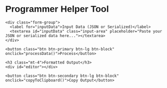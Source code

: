 <html lang="en">

<head>
  <meta charset="UTF-8">
  <meta name="viewport" content="width=device-width, initial-scale=1.0">
  <title>Programmer Helper Tool</title>
  <link href="https://stackpath.bootstrapcdn.com/bootstrap/4.5.2/css/bootstrap.min.css" rel="stylesheet">
  <link
    href="https://fonts.googleapis.com/css2?family=Prompt:ital,wght@0,100;0,200;0,300;0,400;0,500;0,600;0,700;0,800;0,900&display=swap"
    rel="stylesheet">
  <style>
    body {
      margin-top: 50px;
      background-image: url('https://wallpaperaccess.com/full/187161.jpg');
      background-size: cover;
      background-position: center;
      background-repeat: no-repeat;
      background-attachment: fixed;
      font-family: "Prompt", sans-serif;
      font-weight: 400;
      font-style: normal;
    }

    h1,
    h2,
    h3,
    h4,
    h5 {
      color: #fff;
      font-family: "Prompt", sans-serif;
      font-weight: 900;
      font-style: normal;
    }

    .input-area {
      width: 100%;
      height: 250px;
      font-size: 18px;
      padding: 10px;
      border: 2px solid #ced4da;
      border-radius: 4px;
      margin-bottom: 20px;
    }

    label {
      color: #fff;
      font-size: 23px;
    }

    header {
      display: none !important;
    }

    #editor {
      width: 100%;
      height: 300px;
      border: 1px solid #ced4da;
      border-radius: 4px;
      padding-top: 20px;
      padding-bottom: 20px;
      background-color: #1e1e1e;
      /* เพิ่มระยะห่างที่ด้านบน */
    }
  </style>
</head>

<body>
  <div class="container">
    <h1 class="text-center mb-4">Programmer Helper Tool</h1>

    <div class="form-group">
      <label for="inputData">Input Data (JSON or Serialized)</label>
      <textarea id="inputData" class="input-area" placeholder="Paste your JSON or serialized data here..."></textarea>
    </div>

    <button class="btn btn-primary btn-lg btn-block" onclick="processData()">Process</button>

    <h3 class="mt-4">Formatted Output</h3>
    <div id="editor"></div>

    <button class="btn btn-secondary btn-lg btn-block" onclick="copyToClipboard()">Copy Output</button>
  </div>

  <!-- เพิ่มไลบรารี php-unserialize -->
  <script src="https://cdn.jsdelivr.net/npm/php-unserialize@0.0.1/php-unserialize.js"></script>
  <script src="https://cdnjs.cloudflare.com/ajax/libs/require.js/2.3.6/require.min.js"></script>

  <script>
    // Load Monaco Editor
    require.config({
      paths: {
        'vs': 'https://cdn.jsdelivr.net/npm/monaco-editor@0.21.2/min/vs'
      }
    });
    require(['vs/editor/editor.main'], function () {
      window.editor = monaco.editor.create(document.getElementById('editor'), {
        value: '',
        language: 'json',
        theme: 'vs-dark',
        automaticLayout: true
      });
    });

    document.getElementById('inputData').addEventListener('input', processData); // Auto process on input

    function processData() {
      const inputData = document.getElementById('inputData').value;
      let result = '';

      // Function to check if input is valid JSON
      function isJSON(data) {
        try {
          JSON.parse(data);
          return true;
        } catch (e) {
          return false;
        }
      }

      try {
        if (isJSON(inputData)) {
          // Handle JSON data
          const jsonData = JSON.parse(inputData);
          result = JSON.stringify(jsonData, null, 4); // Pretty format with 4 spaces
          window.editor.setValue(result); // Set result in Monaco Editor
          monaco.editor.setModelLanguage(window.editor.getModel(), 'json');
        } else {
          // Handle serialized data using PHPUnserialize library
          const unserializedData = PHPUnserialize.unserialize(inputData); // Use PHPUnserialize
          result = JSON.stringify(unserializedData, null, 4); // Convert unserialized data to JSON and format
          window.editor.setValue(result); // Set result in Monaco Editor
          monaco.editor.setModelLanguage(window.editor.getModel(), 'json');
        }
      } catch (error) {
        window.editor.setValue('Error: Invalid input data!');
        monaco.editor.setModelLanguage(window.editor.getModel(), 'plaintext');
      }
    }

    function copyToClipboard() {
      const output = window.editor.getValue();
      navigator.clipboard.writeText(output)
        .then(() => {
          alert('Output copied to clipboard!');
        })
        .catch(err => {
          alert('Failed to copy output: ', err);
        });
    }
  </script>
</body>

</html>